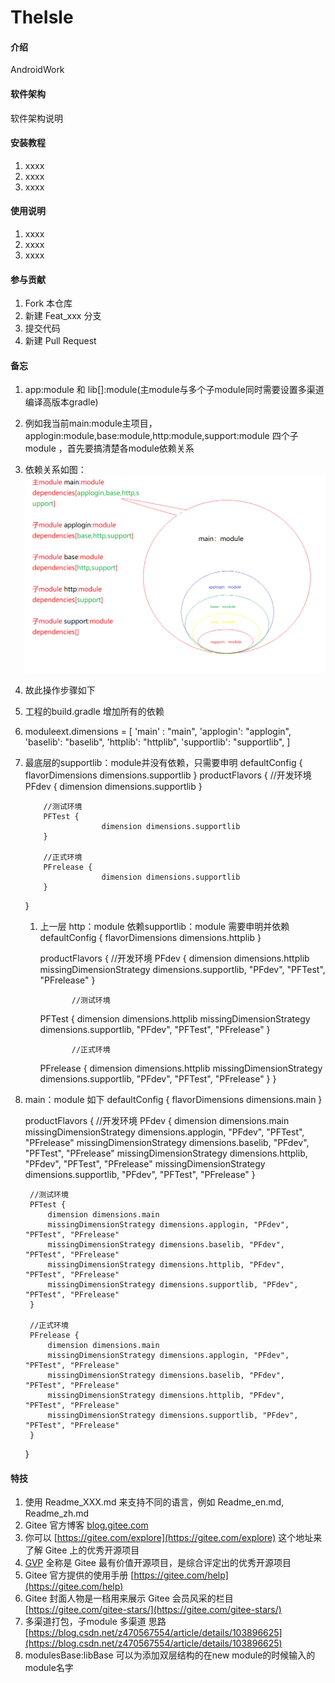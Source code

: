 # TheIsle

#### 介绍

AndroidWork

#### 软件架构

软件架构说明

#### 安装教程

1. xxxx
2. xxxx
3. xxxx

#### 使用说明

1. xxxx
2. xxxx
3. xxxx

#### 参与贡献

1. Fork 本仓库
2. 新建 Feat_xxx 分支
3. 提交代码
4. 新建 Pull Request

#### 备忘

1. app:module 和 lib[]:module(主module与多个子module同时需要设置多渠道编译高版本gradle)
2. 例如我当前main:module主项目，applogin:module,base:module,http:module,support:module 四个子module ，首先要搞清楚各module依赖关系
3. 依赖关系如图：![img.png](img.png)
4. 故此操作步骤如下
5. 工程的build.gradle 增加所有的依赖
6. moduleext.dimensions = [
   'main' : "main",
   'applogin': "applogin",
   'baselib': "baselib",
   'httplib': "httplib",
   'supportlib': "supportlib",
   ]
7. 最底层的supportlib：module并没有依赖，只需要申明 
   defaultConfig {
      flavorDimensions dimensions.supportlib
      }
    productFlavors {
           //开发环境
           PFdev {
                      dimension dimensions.supportlib
           }

           //测试环境
           PFTest {
                        dimension dimensions.supportlib
           }

           //正式环境
           PFrelease {
                        dimension dimensions.supportlib
           }
      }
      1. 上一层 http：module 依赖supportlib：module 需要申明并依赖
         defaultConfig {
         flavorDimensions dimensions.httplib
         }
   
            productFlavors {
            //开发环境
            PFdev {
         dimension dimensions.httplib
         missingDimensionStrategy dimensions.supportlib, "PFdev", "PFTest", "PFrelease"
          }

                    //测试环境
          PFTest {
                       dimension dimensions.httplib
                       missingDimensionStrategy dimensions.supportlib, "PFdev", "PFTest", "PFrelease"
          }

                    //正式环境
          PFrelease {
                       dimension dimensions.httplib
                       missingDimensionStrategy dimensions.supportlib, "PFdev", "PFTest", "PFrelease"
                    }
               }
8. main：module 如下
   defaultConfig {
   flavorDimensions dimensions.main
   }

   productFlavors {
   //开发环境
   PFdev {
   dimension dimensions.main
   missingDimensionStrategy dimensions.applogin, "PFdev", "PFTest", "PFrelease"
   missingDimensionStrategy dimensions.baselib, "PFdev", "PFTest", "PFrelease"
   missingDimensionStrategy dimensions.httplib, "PFdev", "PFTest", "PFrelease"
   missingDimensionStrategy dimensions.supportlib, "PFdev", "PFTest", "PFrelease"
   }

        //测试环境
        PFTest {
            dimension dimensions.main
            missingDimensionStrategy dimensions.applogin, "PFdev", "PFTest", "PFrelease"
            missingDimensionStrategy dimensions.baselib, "PFdev", "PFTest", "PFrelease"
            missingDimensionStrategy dimensions.httplib, "PFdev", "PFTest", "PFrelease"
            missingDimensionStrategy dimensions.supportlib, "PFdev", "PFTest", "PFrelease"
        }

        //正式环境
        PFrelease {
            dimension dimensions.main
            missingDimensionStrategy dimensions.applogin, "PFdev", "PFTest", "PFrelease"
            missingDimensionStrategy dimensions.baselib, "PFdev", "PFTest", "PFrelease"
            missingDimensionStrategy dimensions.httplib, "PFdev", "PFTest", "PFrelease"
            missingDimensionStrategy dimensions.supportlib, "PFdev", "PFTest", "PFrelease"
        }

   }



#### 特技

1. 使用 Readme\_XXX.md 来支持不同的语言，例如 Readme\_en.md, Readme\_zh.md
2. Gitee 官方博客 [blog.gitee.com](https://blog.gitee.com)
3. 你可以 [https://gitee.com/explore](https://gitee.com/explore) 这个地址来了解 Gitee 上的优秀开源项目
4. [GVP](https://gitee.com/gvp) 全称是 Gitee 最有价值开源项目，是综合评定出的优秀开源项目
5. Gitee 官方提供的使用手册 [https://gitee.com/help](https://gitee.com/help)
6. Gitee 封面人物是一档用来展示 Gitee 会员风采的栏目 [https://gitee.com/gitee-stars/](https://gitee.com/gitee-stars/)
7. 多渠道打包，子module 多渠道
   思路 [https://blog.csdn.net/z470567554/article/details/103896625](https://blog.csdn.net/z470567554/article/details/103896625)
8. modulesBase:libBase 可以为添加双层结构的在new module的时候输入的module名字
